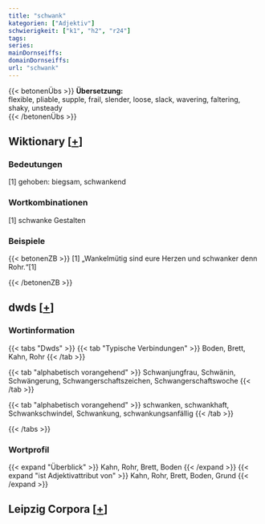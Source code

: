 ```yaml
---
title: "schwank"
kategorien: ["Adjektiv"]
schwierigkeit: ["k1", "h2", "r24"]
tags:
series:
mainDornseiffs:
domainDornseiffs:
url: "schwank"
---
```


{{< betonenÜbs >}}
**Übersetzung:**  
flexible, pliable, supple, frail, slender, loose, slack, wavering, faltering, shaky, unsteady  
{{< /betonenÜbs >}}

## Wiktionary [[+](https://de.wiktionary.org/wiki/schwank)]

### Bedeutungen
[1] gehoben: biegsam, schwankend  

### Wortkombinationen
[1] schwanke Gestalten  

### Beispiele
{{< betonenZB >}}
[1] „Wankelmütig sind eure Herzen und schwanker denn Rohr.“[1]  

{{< /betonenZB >}}


## dwds [[+](https://www.dwds.de/wb/schwank)]

### Wortinformation
{{< tabs "Dwds" >}}
{{< tab "Typische Verbindungen" >}}
Boden, Brett, Kahn, Rohr
{{< /tab >}}

{{< tab "alphabetisch vorangehend" >}}
Schwanjungfrau, Schwänin, Schwängerung, Schwangerschaftszeichen, Schwangerschaftswoche
{{< /tab >}}

{{< tab "alphabetisch vorangehend" >}}
schwanken, schwankhaft, Schwankschwindel, Schwankung, schwankungsanfällig
{{< /tab >}}

{{< /tabs >}}

### Wortprofil
{{< expand "Überblick" >}} Kahn, Rohr, Brett, Boden {{< /expand >}}
{{< expand "ist Adjektivattribut von" >}} Kahn, Rohr, Brett, Boden, Grund {{< /expand >}}

## Leipzig Corpora [[+](https://corpora.uni-leipzig.de/en/res?word=schwank&corpusId=deu_newscrawl-public_2018)]

